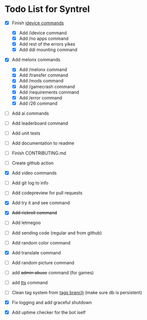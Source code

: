 # Todo List for Syntrel

- [x] Finish [idevice commands](https://github.com/jkcoxson/idevice/blob/master/idevice/src/lib.rs#L522)
  - [x] Add /idevice command
  - [x] Add /no apps command
  - [x] Add rest of the errors yikes
  - [x] Add ddi mounting command

- [x] Add melonx commands
  - [x] Add /melonx command
  - [x] Add /transfer command
  - [x] Add /mods command
  - [x] Add /gamecrash command
  - [x] Add /requirements command
  - [x] Add /error command
  - [x] Add /26 command

- [ ] Add ai commands

- [ ] Add leaderboard command

- [ ] Add unit tests

- [ ] Add documentation to readme

- [ ] Finish CONTRIBUTING.md

- [ ] Create github action 

- [x] Add video commands

- [ ] Add git log to info 

- [ ] Add codepreview for pull requests

- [x] Add try it and see command

- [x] ~~Add rickroll command~~

- [ ] Add letmegoo

- [ ] Add sending code (regular and from github)

- [ ] Add random color command

- [x] Add translate command

- [ ] Add random picture command

- [ ] add ~~admin abuse~~ command (for games)

- [ ] add [tts](https://developer.puter.com/tutorials/free-unlimited-text-to-speech-api/) command

- [ ] Clean tag system from [tags branch](https://github.com/neoarz/Syntrel/tree/tags) (make sure db is persistent)

- [x] Fix logging and add graceful shutdown

- [x] Add uptime checker for the bot iself 
